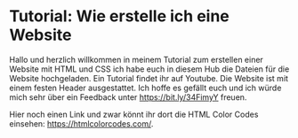 # Tutorial: Wie erstelle ich eine Website
Hallo und herzlich willkommen in meinem Tutorial zum erstellen einer Website mit HTML und CSS ich habe euch in diesem Hub die Dateien für die Website hochgeladen. Ein Tutorial findet ihr auf Youtube.
Die Website ist mit einem festen Header ausgestattet. Ich hoffe es gefällt euch und ich würde mich sehr über ein Feedback unter https://bit.ly/34FimyY freuen.

Hier noch einen Link und zwar könnt ihr dort die HTML Color Codes einsehen: https://htmlcolorcodes.com/.
